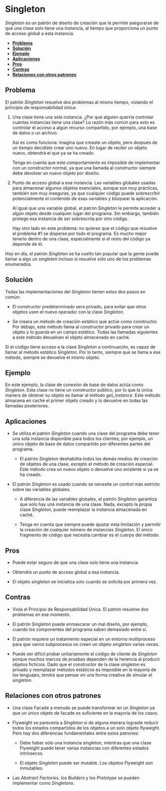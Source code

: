 


# **Singleton**

*Singleton* es un patrón de diseño de creación que le permite asegurarse de que una clase solo tiene una instancia, al tiempo que proporciona un punto de acceso global a esta instancia.

  - [**Problema**](#problema)
  - [**Solución**](#solución)
  - [**Ejemplo**](#ejemplo)
  - [**Aplicaciones**](#aplicaciones)
  - [**Pros**](#pros)
  - [**Contras**](#contras)
  - [**Relaciones con otros patrones**](#relaciones-con-otros-patrones)
## **Problema**

El patrón *Singleton* resuelve dos problemas al mismo tiempo, violando el principio de responsabilidad única:

1. Una clase tiene una sola instancia. ¿Por qué alguien querría controlar cuántas instancias tiene una clase? La razón más común para esto es controlar el acceso a algún recurso compartido, por ejemplo, una base de datos o un archivo.

    Así es como funciona: imagina que creaste un objeto, pero después de un tiempo decidiste crear uno nuevo. En lugar de recibir un objeto nuevo, obtendrá el que ya se ha creado.

    Tenga en cuenta que este comportamiento es imposible de implementar con un constructor normal, ya que una llamada al constructor siempre debe devolver un nuevo objeto por diseño.

2. Punto de acceso global a esa instancia. Las variables globales usadas para almacenar algunos objetos esenciales, aunque son muy prácticas, también son muy inseguras, ya que cualquier código puede sobrescribir potencialmente el contenido de esas variables y bloquear la aplicación.

    Al igual que una variable global, el patrón *Singleton* le permite acceder a algún objeto desde cualquier lugar del programa. Sin embargo, también protege esa instancia de ser sobrescrita por otro código.

    Hay otro lado en este problema: no quieres que el código que resuelve el problema #1 se disperse por todo el programa. Es mucho mejor tenerlo dentro de una clase, especialmente si el resto del código ya depende de él.

Hoy en día, el patrón *Singleton* se ha vuelto tan popular que la gente puede llamar a algo un *singleton* incluso si resuelve sólo uno de los problemas enumerados.

## **Solución**

Todas las implementaciones del *Singleton* tienen estos dos pasos en común:

- El constructor predeterminado sera privado, para evitar que otros objetos usen el nuevo operador con la clase *Singleton*.

- Se creara un método de creación estático que actúe como constructor. Por debajo, este método llama al constructor privado para crear un objeto y lo guarda en un campo estático. Todas las llamadas siguientes a este método devuelven el objeto almacenado en caché.
  
Si el código tiene acceso a la clase *Singleton*  a continuación, es capaz de llamar al método estático *Singleton*. Por lo tanto, siempre que se llama a ese método, siempre se devuelve el mismo objeto.

## **Ejemplo**

En este ejemplo, la clase de conexión de base de datos actúa como *Singleton*. Esta clase no tiene un constructor público, por lo que la única manera de obtener su objeto es llamar al método *get_instance*. Este método almacena en caché el primer objeto creado y lo devuelve en todas las llamadas posteriores.

## **Aplicaciones**

- Se utiliza el patrón *Singleton* cuando una clase del programa debe tener una sola instancia disponible para todos los clientes; por ejemplo, un único objeto de base de datos compartido por diferentes partes del programa.

  - El patrón *Singleton* deshabilita todos los demás medios de creación de objetos de una clase, excepto el método de creación especial. Este método crea un nuevo objeto o devuelve uno existente si ya se ha creado.

- El patrón *Singleton* es usado cuando se necesite un control más estricto sobre las variables globales.

  - A diferencia de las variables globales, el patrón *Singleton* garantiza que solo hay una instancia de una clase. Nada, excepto la propia clase *Singleton*, puede reemplazar la instancia almacenada en caché.

  - Tenga en cuenta que siempre puede ajustar esta limitación y permitir la creación de cualquier número de instancias *Singleton*. El único fragmento de código que necesita cambiar es el cuerpo del método.

## **Pros**

- Puede estar seguro de que una clase solo tiene una instancia.
  
- Obtendrá un punto de acceso global a esa instancia.
  
- El objeto *singleton* se inicializa solo cuando se solicita por primera vez.

## **Contras**

- Viola el Principio de Responsabilidad Única. El patrón resuelve dos problemas en ese momento.

- El patrón *Singleton* puede enmascarar un mal diseño, por ejemplo, cuando los componentes del programa saben demasiado entre sí.

- El patrón requiere un tratamiento especial en un entorno multiproceso para que varios subprocesos no creen un objeto *singleton* varias veces.

- Puede ser difícil probar unitariamente el código de cliente de *Singleton* porque muchos marcos de pruebas dependen de la herencia al producir objetos ficticios. Dado que el constructor de la clase *singleton* es privado y reemplazar métodos estáticos es imposible en la mayoría de los lenguajes, tendrá que pensar en una forma creativa de simular el *singleton*.

## **Relaciones con otros patrones**

- Una clase Facade a menudo se puede transformar en un *Singleton* ya que un único objeto de facade es suficiente en la mayoría de los casos.

- Flyweight se parecería a *Singleton* si de alguna manera lograste reducir todos los estados compartidos de los objetos a un solo objeto flyweight. Pero hay dos diferencias fundamentales entre estos patrones:

  - Debe haber solo una instancia *singleton*, mientras que una clase Flyweight puede tener varias instancias con diferentes estados intrínsecos.

  - El objeto *Singleton* puede ser mutable. Los objetos Flyweight son inmutables.

- Las *Abstract Factories*, los *Builders* y los *Prototype* se pueden implementar como *Singletons*.